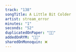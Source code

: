 ```yaml
---
track: "138"
songTitle: A Little Bit Colder
artist: stream_error
minutes: "1"
seconds: "52"
duplicatedOnPaper: "👍🏻"
addedOnRYM: "👍🏻"
sharedOnMonoquin: ❌
---
```

